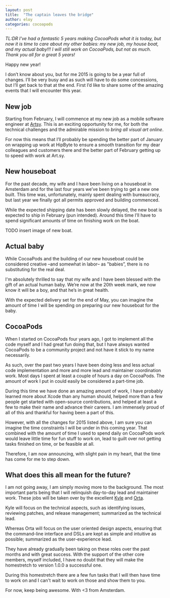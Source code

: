 ```yaml
---
layout: post
title:  "The captain leaves the bridge"
author: eloy
categories: cocoapods
---
```


_TL:DR I've had a fantastic 5 years making CocoaPods what it is today, but now it is time to care about my other babies: my new job, my house boat, and my actual baby!!! I will still work on CocoaPods, but not as much. Thank you all for a great 5 years!_

<!-- more -->

Happy new year!

I don’t know about you, but for me 2015 is going to be a year full of changes. I’ll be very busy and as such will have to do some concessions, but I’ll get back to that at the end. First I’d like to share some of the amazing events that I will encounter this year.

## New job

Starting from February, I will commence at my new job as a mobile software engineer at [Artsy](https://artsy.net). This is an exciting opportunity for me, for both the technical challenges and the admirable mission to _bring all visual art online_.

For now this means that I’ll probably be spending the better part of January on wrapping up work at HipByte to ensure a smooth transition for my dear colleagues and customers there and the better part of February getting up to speed with work at Art.sy.

## New houseboat 

For the past decade, my wife and I have been living on a houseboat in Amsterdam and for the last four years we’ve been trying to get a new one built. This time was, unfortunately, mainly spent dealing with bureaucracy, but last year we finally got all permits approved and building commenced.

While the expected shipping date has been slowly delayed, the new boat is expected to ship in February (pun intended). Around this time I’ll have to spend significant amounts of time on finishing work on the boat.

TODO insert image of new boat.

## Actual baby 

While CocoaPods and the building of our new houseboat could be considered creative –and somewhat in labor– as "babies”, there is no substituting for the real deal.

I'm absolutely thrilled to say that my wife and I have been blessed with the gift of an actual human baby. We’re now at the 20th week mark, we now know it will be a boy, and that he’s in great health.

With the expected delivery set for the end of May, you can imagine the amount of time I will be spending on preparing our new houseboat for the baby.

## CocoaPods 

When I started on CocoaPods four years ago, I got to implement all the code myself and I had great fun doing that, but I have always wanted CocoaPods to be a community project and not have it stick to my name necessarily.

As such, over the past two years I have been doing less and less actual code implementation and more and more lead and maintainer coordination work. Most days I spent at least a couple of hours a day on CocoaPods. The amount of work I put in could easily be considered a part-time job.

During this time we have done an amazing amount of work, I have probably learned more about Xcode than any human should, helped more than a few people get started with open-source contributions, and helped at least a few to make their name and advance their careers. I am immensely proud of all of this and thankful for having been a part of this.

However, with all the changes for 2015 listed above, I am sure you can imagine the time constraints I will be under in this coming year. That combined with the amount of time I used to spend daily on CocoaPods work would leave little time for fun stuff to work on, lead to guilt over not getting tasks finished on time, or be feasible at all.

Therefore, I am now announcing, with slight pain in my heart, that the time has come for me to step down.

## What does this all mean for the future?

I am not going away, I am simply moving more to the background. The most important parts being that I will relinquish day-to-day lead and maintainer work. These jobs will be taken over by the excellent [Kyle](http://twitter.com/kylefuller) and [Orta](http://twitter.com/orta).

Kyle will focus on the technical aspects, such as identifying issues, reviewing patches, and release management; summarized as the technical lead.

Whereas Orta will focus on the user oriented design aspects, ensuring that the command-line interface and DSLs are kept as simple and intuitive as possible; summarized as the user-experience lead.

They have already gradually been taking on these roles over the past months and with great success. With the support of the other core members, myself included, I have no doubt that they will make the homestretch to version 1.0.0 a successful one.

During this homestretch there are a few fun tasks that I will then have time to work on and I can't wait to work on those and show them to you.

For now, keep being awesome. With <3 from Amsterdam.
